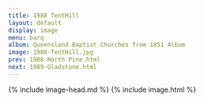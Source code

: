 ```yaml
---
title: 1988 TentHill
layout: default
display: image
menu: barq
album: Queensland Baptist Churches from 1851 Album
image: 1988-TentHill.jpg
prev: 1988-North Pine.html
next: 1989-Gladstone.html
---
```

{% include image-head.md %}
{% include image.html %}